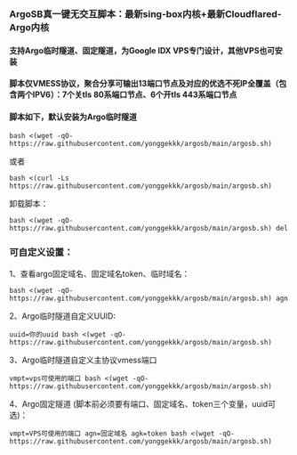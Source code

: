 ### ArgoSB真一键无交互脚本：最新sing-box内核+最新Cloudflared-Argo内核

#### 支持Argo临时隧道、固定隧道，为Google IDX VPS专门设计，其他VPS也可安装

#### 脚本仅VMESS协议，聚合分享可输出13端口节点及对应的优选不死IP全覆盖（包含两个IPV6）：7个关tls 80系端口节点、6个开tls 443系端口节点

#### 脚本如下，默认安装为Argo临时隧道
```
bash <(wget -qO- https://raw.githubusercontent.com/yonggekkk/argosb/main/argosb.sh)
```
或者
```
bash <(curl -Ls https://raw.githubusercontent.com/yonggekkk/argosb/main/argosb.sh)
```

卸载脚本：
```
bash <(wget -qO- https://raw.githubusercontent.com/yonggekkk/argosb/main/argosb.sh) del
```

### 可自定义设置：

1、查看argo固定域名、固定域名token、临时域名：
```
bash <(wget -qO- https://raw.githubusercontent.com/yonggekkk/argosb/main/argosb.sh) agn
```

2、Argo临时隧道自定义UUID:
```
uuid=你的uuid bash <(wget -qO- https://raw.githubusercontent.com/yonggekkk/argosb/main/argosb.sh)
```

3、Argo临时隧道自定义主协议vmess端口
```
vmpt=vps可使用的端口 bash <(wget -qO- https://raw.githubusercontent.com/yonggekkk/argosb/main/argosb.sh)
```

4、Argo固定隧道 (脚本前必须要有端口、固定域名、token三个变量，uuid可选)：
```
vmpt=VPS可使用的端口 agn=固定域名 agk=token bash <(wget -qO- https://raw.githubusercontent.com/yonggekkk/argosb/main/argosb.sh)
```


